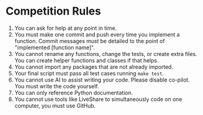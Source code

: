 # Competition Rules
1. You can ask for help at any point in time.
2. You must make one commit and push every time you implement a function. Commit messages must be detailed to the point of "implemented [function name]".
3. You cannot rename any functions, change the tests, or create extra files. You can create helper functions and classes if that helps.
4. You cannot import any packages that are not already imported.
5. Your final script must pass all test cases running `make test`.
6. You cannot use AI to assist writing your code. Please disable co-pilot. You must write the code yourself.
7. You can only reference Python documentation.
8. You cannot use tools like LiveShare to simultaneously code on one computer, you must use GitHub.
